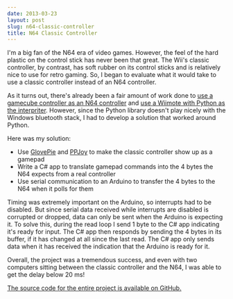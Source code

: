 ```yaml
---
date: 2013-03-23
layout: post
slug: n64-classic-controller
title: N64 Classic Controller
---
```


I'm a big fan of the N64 era of video games.  However, the feel of the hard plastic on the control stick has never been that great.  The Wii's classic controller, by contrast, has soft rubber on its control sticks and is relatively nice to use for retro gaming.  So, I began to evaluate what it would take to use a classic controller instead of an N64 controller.

As it turns out, there's already been a fair amount of work done to [use a gamecube controller as an N64 controller](https://github.com/brownan/Gamecube-N64-Controller) and [use a Wiimote with Python as the interpriter](https://github.com/maxpowel/Wii-N64-Controller/blob/master/README.rst).  However, since the Python library doesn't play nicely with the Windows bluetooth stack, I had to develop a solution that worked around Python.

Here was my solution:
* Use [GlovePie](http://glovepie.org/glovepie.php) and [PPJoy](http://ppjoy.bossstation.dnsalias.org/) to make the classic controller show up as a gamepad
* Write a C# app to translate gamepad commands into the 4 bytes the N64 expects from a real controller
* Use serial communication to an Arduino to transfer the 4 bytes to the N64 when it polls for them

Timing was extremely important on the Arduino, so interrupts had to be disabled.  But since serial data received while interrupts are disabled is corrupted or dropped, data can only be sent when the Arduino is expecting it.  To solve this, during the read loop I send 1 byte to the C# app indicating it's ready for input.  The C# app then responds by sending the 4 bytes in its buffer, if it has changed at all since the last read.  The C# app only sends data when it has received the indication that the Arduino is ready for it.

Overall, the project was a tremendous success, and even with two computers sitting between the classic controller and the N64, I was able to get the delay below 20 ms!

[The source code for the entire project is available on GitHub.](https://github.com/dustinsoftware/N64Controller)
